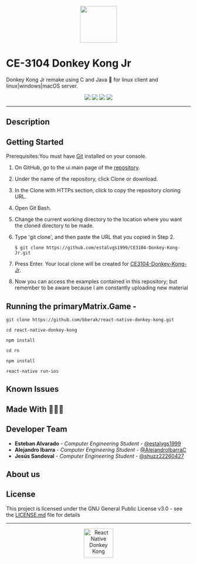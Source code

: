 <p align="center">
  <img src="https://bit.ly/2kKQ7e0" height=100 >
</p>

# CE-3104 Donkey Kong Jr 

Donkey Kong Jr remake using C and Java 🙉 for linux client and linux|windows|macOS server.

<p align="center">
<img src="https://img.shields.io/travis/onevcat/FengNiao/master.svg">
<a href="https://raw.githubusercontent.com/onevcat/Kingfisher/master/LICENSE"><img src="https://camo.githubusercontent.com/ec385922fa349d9c349f34b7f3bf311843e35ba8/68747470733a2f2f696d672e736869656c64732e696f2f62616467652f4c6963656e73652d47504c76332d626c75652e737667"></a>
<img src="https://res.cloudinary.com/estalvgs1999/image/upload/v1559747654/CE2103/Badges/platform-windows__macos_linux-blue_s17cqw.svg"/>
<img src="https://codecov.io/gh/onevcat/Hedwig/branch/master/graph/badge.svg"/>
</p>

***
## Description

## Getting Started
<p align=justify>Prerequisites:You must have <a href="https://git-scm.com/book/es/v2/Inicio---Sobre-el-Control-de-Versiones-Instalaci%C3%B3n-de-Git">Git</a>
 installed on your console.</p>

1. On GitHub, go to the ui.main page of the [repository]().
2. Under the name of the repository, click Clone or download.
3. In the Clone with HTTPs section, click to copy the repository cloning URL.
4. Open Git Bash.
5. Change the current working directory to the location where you want the cloned directory to be made.
6. Type 'git clone', and then paste the URL that you copied in Step 2.

   ```$ git clone https://github.com/estalvgs1999/CE3104-Donkey-Kong-Jr.git```

7. Press Enter. Your local clone will be created for [CE3104-Donkey-Kong-Jr]().
8. Now you can access the examples contained in this repository; but remember to be aware because I am constantly uploading new material

## Running the primaryMatrix.Game -

```
git clone https://github.com/bberak/react-native-donkey-kong.git

cd react-native-donkey-kong

npm install

cd rn

npm install

react-native run-ios
```

## Known Issues


## Made With 🍌🍌🍌

## Developer Team
* **Esteban Alvarado** - *Computer Engineering Student* - [@estalvgs1999](https://github.com/estalvgs1999)
* **Alejandro Ibarra** - *Computer Engineering Student* - [@AlejandroIbarraC](https://github.com/AlejandroIbarraC)
* **Jesús Sandoval** - *Computer Engineering Student* - [@shuzz22260427](https://github.com/shuzz22260427)


## About us

## License
This project is licensed under the GNU General Public License v3.0 - see the [LICENSE.md]() file for details
***

<p align="center">
  <img src="https://raw.githubusercontent.com/bberak/react-native-donkey-kong/master/assets/icons/kong.png" alt="React Native Donkey Kong" height="80" /> 
</p>
